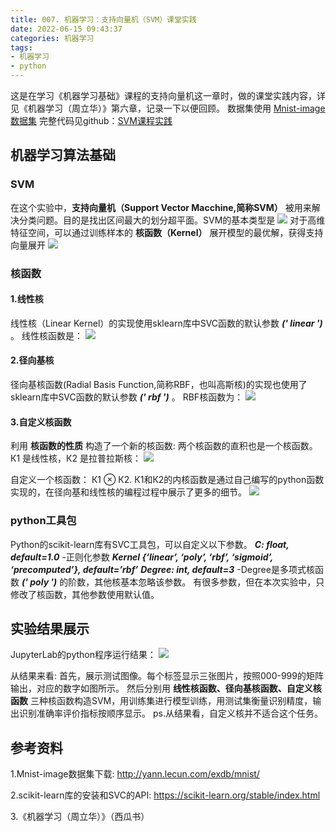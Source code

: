 ```yaml
---
title: 007. 机器学习：支持向量机（SVM）课堂实践
date: 2022-06-15 09:43:37
categories: 机器学习
tags:
- 机器学习
- python
---
```

这是在学习《机器学习基础》课程的支持向量机这一章时，做的课堂实践内容，详见《机器学习（周立华）》第六章，记录一下以便回顾。
数据集使用 [Mnist-image数据集](http://yann.lecun.com/exdb/mnist/)
完整代码见github：[SVM课程实践](https://github.com/KennanYang/mechine-learning/blob/master/week7_SVM.ipynb)

<!--more-->

## 机器学习算法基础
###	SVM
在这个实验中，**支持向量机（Support Vector Macchine,简称SVM）** 被用来解决分类问题。目的是找出区间最大的划分超平面。SVM的基本类型是
![](https://pic.imgdb.cn/item/62a93fc309475431297f94bc.png)
对于高维特征空间，可以通过训练样本的 **核函数（Kernel）** 展开模型的最优解，获得支持向量展开
![](https://pic.imgdb.cn/item/62a93fc309475431297f9466.png)
###  核函数
#### 1.线性核
线性核（Linear Kernel）的实现使用sklearn库中SVC函数的默认参数 ***(' linear ')*** 。
线性核函数是：
![](https://pic.imgdb.cn/item/62a93fc309475431297f9471.png)
#### 2.径向基核
径向基核函数(Radial Basis Function,简称RBF，也叫高斯核)的实现也使用了sklearn库中SVC函数的默认参数 ***(' rbf ')*** 。
RBF核函数为：
![](https://pic.imgdb.cn/item/62a93fc309475431297f9486.png)
 
#### 3.自定义核函数
利用 **核函数的性质** 构造了一个新的核函数: 两个核函数的直积也是一个核函数。
К1 是线性核，К2 是拉普拉斯核：
![](https://pic.imgdb.cn/item/62a945890947543129873256.png)

自定义一个核函数： К1 ⊗ К2.
К1和К2的内核函数是通过自己编写的python函数实现的，在径向基和线性核的编程过程中展示了更多的细节。
![](https://pic.imgdb.cn/item/62a94252094754312983607a.png)
### python工具包
Python的scikit-learn库有SVC工具包，可以自定义以下参数。
***C: float, default=1.0***
-正则化参数
***Kernel {‘linear’, ‘poly’, ‘rbf’, ‘sigmoid’, ‘precomputed’}, default=’rbf’***
***Degree: int, default=3***
-Degree是多项式核函数 ***(' poly ')*** 的阶数，其他核基本忽略该参数。
有很多参数，但在本次实验中，只修改了核函数，其他参数使用默认值。

##	实验结果展示
JupyterLab的python程序运行结果：
![](https://pic.imgdb.cn/item/62a93fc309475431297f9495.png)

从结果来看:
首先，展示测试图像。每个标签显示三张图片，按照000-999的矩阵输出，对应的数字如图所示。
然后分别用 **线性核函数、径向基核函数、自定义核函数** 三种核函数构造SVM，用训练集进行模型训练，用测试集衡量识别精度，输出识别准确率评价指标按顺序显示。
ps.从结果看，自定义核并不适合这个任务。

## 参考资料
1.Mnist-image数据集下载: http://yann.lecun.com/exdb/mnist/

2.scikit-learn库的安装和SVC的API: 
https://scikit-learn.org/stable/index.html

3.《机器学习（周立华）》（西瓜书）
